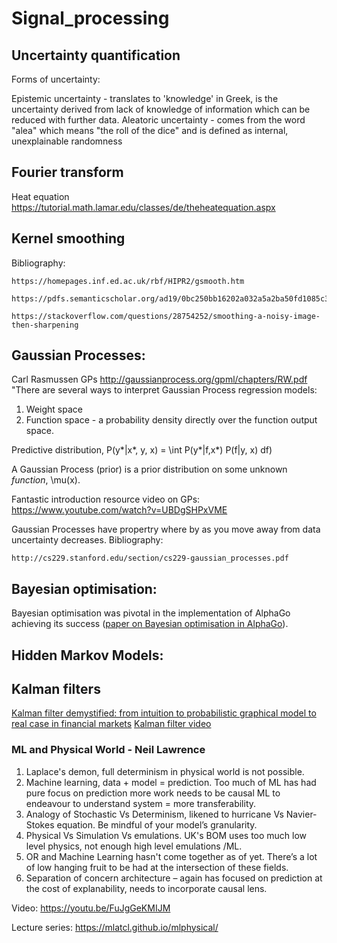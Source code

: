 # Signal_processing


## Uncertainty quantification
Forms of uncertainty:

Epistemic uncertainty - translates to 'knowledge' in Greek, is the uncertainty derived from lack of knowledge of information which can be reduced with further data.
Aleatoric uncertainty - comes from the word "alea" which means "the roll of the dice" and is defined as internal, unexplainable randomness


## Fourier transform
Heat equation https://tutorial.math.lamar.edu/classes/de/theheatequation.aspx

## Kernel smoothing
  Bibliography: 
  
    https://homepages.inf.ed.ac.uk/rbf/HIPR2/gsmooth.htm
    
    https://pdfs.semanticscholar.org/ad19/0bc250bb16202a032a5a2ba50fd1085c3c79.pdf
    
    https://stackoverflow.com/questions/28754252/smoothing-a-noisy-image-then-sharpening
    
 
    
## Gaussian Processes:
Carl Rasmussen GPs
http://gaussianprocess.org/gpml/chapters/RW.pdf
"There are several ways to interpret Gaussian Process regression models:
1. Weight space
2. Function space - a probability density directly over the function output space.
  
Predictive distribution, P(y*|x*, y, x) = \int P(y*|f,x*) P(f|y, x) df)

A Gaussian Process (prior) is a prior distribution on some unknown *function*, \mu(x). 

Fantastic introduction resource video on GPs:
https://www.youtube.com/watch?v=UBDgSHPxVME

Gaussian Processes have propertry where by as you move away from data uncertainty decreases.
  Bibliography: 
  
    http://cs229.stanford.edu/section/cs229-gaussian_processes.pdf

## Bayesian optimisation:
Bayesian optimisation was pivotal in the implementation of AlphaGo achieving its success ([paper on Bayesian optimisation in AlphaGo](https://arxiv.org/pdf/1812.06855.pdf)).

## Hidden Markov Models: 

## Kalman filters
   [Kalman filter demystified: from intuition to probabilistic graphical model to real case in financial markets](https://arxiv.org/pdf/1811.11618.pdf)
   [Kalman filter video](https://www.youtube.com/watch?v=CaCcOwJPytQ)

### ML and Physical World - Neil Lawrence
1.	Laplace's demon, full determinism in physical world is not possible.
2.	Machine learning, data + model = prediction. Too much of ML has had pure focus on prediction more work needs to be causal ML to endeavour to understand system = more transferability.
3.	Analogy  of Stochastic Vs Determinism, likened to hurricane Vs Navier-Stokes equation. Be mindful of your model’s granularity.
4.	Physical Vs Simulation Vs emulations. UK's BOM uses too much low level physics, not enough high level emulations /ML.
5.	OR and Machine Learning hasn't come together as of yet. There’s a lot of low hanging fruit to be had at the intersection of these fields.
6.	Separation of concern architecture – again has focused on prediction at the cost of explanability, needs to incorporate causal lens.

Video: https://youtu.be/FuJgGeKMIJM

Lecture series: https://mlatcl.github.io/mlphysical/
